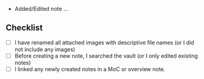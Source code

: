 <!-- Add a small description here of the changes you added -->

- Added/Edited note ...

## Checklist

- [ ] I have renamed all attached images with descriptive file names (or I did not include any images)
- [ ] Before creating a new note, I searched the vault (or I only edited existing notes)
- [ ] I linked any newly created notes in a MoC or overview note.
